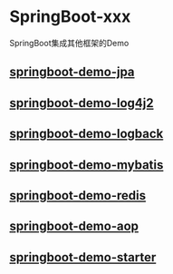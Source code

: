 # SpringBoot-xxx
SpringBoot集成其他框架的Demo

## [springboot-demo-jpa](https://github.com/GrimmTao/SpringBoot-xxx/tree/master/springboot-demo-jpa)
## [springboot-demo-log4j2](https://github.com/GrimmTao/SpringBoot-xxx/tree/master/springboot-demo-log4j2)
## [springboot-demo-logback](https://github.com/GrimmTao/SpringBoot-xxx/tree/master/springboot-demo-logback)
## [springboot-demo-mybatis](https://github.com/GrimmTao/SpringBoot-xxx/tree/master/springboot-demo-mybatis)
## [springboot-demo-redis](https://github.com/GrimmTao/SpringBoot-xxx/tree/master/springboot-demo-RedisTempalte)
## [springboot-demo-aop](https://github.com/GrimmTao/SpringBoot-xxx/tree/master/springboot-demo-aop)
## [springboot-demo-starter](https://github.com/GrimmTao/SpringBoot-xxx/tree/master/springboot-demo-starter)

